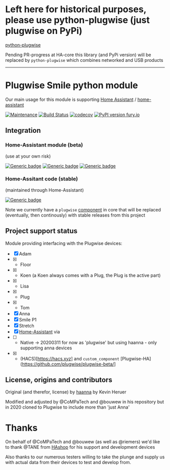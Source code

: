 # Left here for historical purposes, please use python-plugwise (just plugwise on PyPi)

[python-plugwise](https://github.com/plugwise/python-plugwise)

Pending PR-progress at HA-core this library (and PyPi version) will be replaced by `python-plugwise` which combines networked and USB products

---


# Plugwise Smile python module

Our main usage for this module is supporting [Home Assistant](https://www.home-assistant.io) / [home-assistant](http://github.com/home-assistant/core/)

[![Maintenance](https://img.shields.io/badge/Maintained%3F-yes-green.svg)](https://github.com/plugwise)
[![Build Status](https://travis-ci.org/plugwise/Plugwise-Smile.svg?branch=master)](https://travis-ci.org/plugwise/Plugwise-Smile)
[![codecov](https://codecov.io/gh/plugwise/Plugwise-Smile/branch/master/graph/badge.svg)](https://codecov.io/gh/plugwise/Plugwise-Smile)
[![PyPI version fury.io](https://badge.fury.io/py/Plugwise-Smile.svg)](https://pypi.python.org/pypi/Plugwise-Smile/)


## Integration

### Home-Assistant module (beta)

(use at your own risk)

[![Generic badge](https://img.shields.io/github/v/release/plugwise/plugwise-beta)](https://github.com/plugwise/plugwise-beta)
[![Generic badge](https://img.shields.io/badge/HA%20custom_component-yes-green.svg)](https://github.com/plugwise/plugwise-beta)
[![Generic badge](https://img.shields.io/badge/HACS-add%20our%20repo-yellow.svg)](https://github.com/plugwise/plugwise-beta)

### Home-Assitant code (stable)

(maintained through Home-Assistant)

[![Generic badge](https://img.shields.io/badge/HA%20core-no-red.svg)](https://github.com/home-assistant/core/tree/dev/homeassistant/components/plugwise)

Note we currently have a `plugwise` [component](https://github.com/home-assistant/core/tree/dev/homeassistant/components/plugwise) in core that will be replaced (eventually, then continously) with stable releases from this project

## Project support status

Module providing interfacing with the Plugwise devices:

  - [x] Adam
  - [x]  - Floor
  - [x]  - Koen (a Koen always comes with a Plug, the Plug is the active part)
  - [x]  - Lisa
  - [x]  - Plug
  - [x]  - Tom
  - [x] Anna 
  - [x] Smile P1
  - [x] Stretch
  - [x] [Home-Assistant](https://home-assistant.io) via 
  - [ ]  - Native -> 20200311 for now as 'plugwise' but using haanna - only supporting anna devices
  - [x]  - (HACS)[https://hacs.xyz] and `custom_component` [Plugwise-HA](https://github.com/plugwise/plugwise-beta/]

## License, origins and contributors

Original (and therefor, license) by [haanna](https://github.com/laetificat/haanna) by Kevin Heruer

Modified and adjusted by @CoMPaTech and @bouwew in his repository but in 2020 cloned to Plugwise to include more than 'just Anna'


# Thanks

On behalf of @CoMPaTech and @bouwew (as well as @riemers) we'd like to thank @TANE from [HAshop](https://hashop.nl) for his support and development devices

Also thanks to our numerous testers willing to take the plunge and supply us with actual data from their devices to test and develop from.
